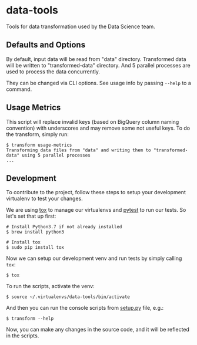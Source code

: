 # data-tools

Tools for data transformation used by the Data Science team.

## Defaults and Options

By default, input data will be read from "data" directory. Transformed data will be written to "transformed-data"
directory. And 5 parallel processes are used to process the data concurrently.

They can be changed via CLI options. See usage info by passing `--help` to a command.

## Usage Metrics

This script will replace invalid keys (based on BigQuery column naming convention) with underscores and may remove some
not useful keys.  To do the transform, simply run:

    $ transform usage-metrics
    Transforming data files from "data" and writing them to "transformed-data" using 5 parallel processes
    ...

## Development

To contribute to the project, follow these steps to setup your development virtualenv to test your changes.

We are using [tox](https://tox.readthedocs.io/en/latest/) to manage our virtualenvs and
[pytest](https://docs.pytest.org/en/latest/) to run our tests. So let's set that up first:

    # Install Python3.7 if not already installed
    $ brew install python3

    # Install tox
    $ sudo pip install tox

Now we can setup our development venv and run tests by simply calling `tox`:

    $ tox

To run the scripts, activate the venv:

    $ source ~/.virtualenvs/data-tools/bin/activate

And then you can run the console scripts from [setup.py](setup.py) file, e.g.:

    $ transform --help

Now, you can make any changes in the source code, and it will be reflected in the scripts.
